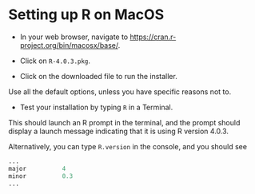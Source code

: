 # Setting up R on MacOS

- In your web browser, navigate to <https://cran.r-project.org/bin/macosx/base/>.

- Click on `R-4.0.3.pkg`.

- Click on the downloaded file to run the installer.

Use all the default options, unless you have specific reasons not to.

- Test your installation by typing `R` in a Terminal.

This should launch an R prompt in the terminal, and the prompt should display a launch message indicating that it is using R version 4.0.3.

Alternatively, you can type `R.version` in the console, and you should see

```r
...
major          4
minor          0.3
...
```
